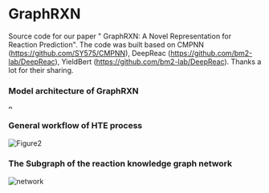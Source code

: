 # GraphRXN
Source code for our paper "	GraphRXN: A Novel Representation for Reaction Prediction".
The code was built based on CMPNN (https://github.com/SY575/CMPNN), DeepReac (https://github.com/bm2-lab/DeepReac), YieldBert (https://github.com/bm2-lab/DeepReac).
Thanks a lot for their sharing.


### **Model architecture of GraphRXN**

<img alt="network" height="10" src="https://github.com/jidushanbojue/GraphRXN/tree/master/picture/Figure1_ps.png" title="network" width="15"/>

### **General workflow of HTE process**
![Figure2](https://github.com/jidushanbojue/GraphRXN/tree/master/picture/Figure2.png "Figure2")

### **The Subgraph of the reaction knowledge graph network**
![network](https://github.com/jidushanbojue/YaSAScore/blob/master/picture/network_ps.png "network")